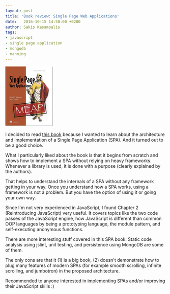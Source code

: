```yaml
---
layout: post
title: 'Book review: Single Page Web Applications'
date:   2016-10-15 14:58:00 +0200
author: Sakis Kasampalis
tags:
- javascript
- single page application
- mongodb
- manning
---
```



![Book cover](/assets/spa.jpg)

I decided to read [this book][spa] because I wanted to learn about the architecture
and implementation of a Single Page Application (SPA). And it turned out to be
a good choice.

[spa]: https://www.manning.com/books/single-page-web-applications

What I particularly liked about the book is that it begins from scratch and
shows how to implement a SPA without relying on heavy frameworks. Whenever a
library is used, it is done with a purpose (clearly explained by the authors).

That helps to understand the internals of a SPA without any framework getting
in your way. Once you understand how a SPA works, using a framework is not a
problem. But you have the option of using it or going your own way.

Since I'm not very experienced in JavaScript, I found Chapter 2 (Reintroducing
JavaScript) very useful. It covers topics like the two code passes of the
JavaScript engine, how JavaScript is different than common OOP languages by
being a prototyping language, the module pattern, and self-executing anonymous
functions.

There are more interesting stuff covered in this SPA book: Static code analysis
using jslint, unit testing, and persistence using MongoDB are some of them.

The only cons are that it (1) is a big book, (2) doesn't demonstrate
how to plug many features of modern SPAs (for example smooth scrolling,
infinite scrolling, and jumbotron) in the proposed architecture.

Recommended to anyone interested in implementing SPAs and/or improving their
JavaScript skills :)
